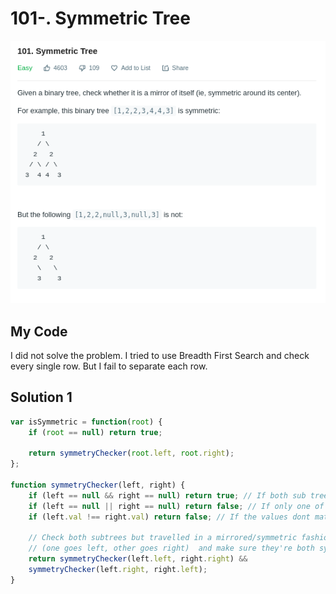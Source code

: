 # 101-. Symmetric Tree

![](.gitbook/assets/image%20%2822%29.png)

## My Code

I did not solve the problem. I tried to use Breadth First Search and check every single row. But I fail to separate each row.

## Solution 1

```javascript
var isSymmetric = function(root) {
    if (root == null) return true;
    
    return symmetryChecker(root.left, root.right);
};

function symmetryChecker(left, right) {
    if (left == null && right == null) return true; // If both sub trees are empty
    if (left == null || right == null) return false; // If only one of the sub trees are empty
    if (left.val !== right.val) return false; // If the values dont match up
    
	// Check both subtrees but travelled in a mirrored/symmetric fashion
	// (one goes left, other goes right)  and make sure they're both symmetric
    return symmetryChecker(left.left, right.right) &&
    symmetryChecker(left.right, right.left);
}
```

